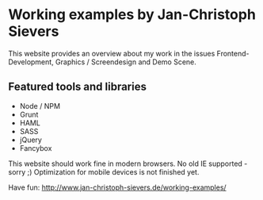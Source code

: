 # Working examples by Jan-Christoph Sievers
This website provides an overview about my work in the issues Frontend-Development, Graphics / Screendesign and Demo Scene.

Featured tools and libraries
----------------------------
* Node / NPM
* Grunt
* HAML
* SASS
* jQuery
* Fancybox

This website should work fine in modern browsers. No old IE supported - sorry ;)
Optimization for mobile devices is not finished yet.

Have fun: http://www.jan-christoph-sievers.de/working-examples/

